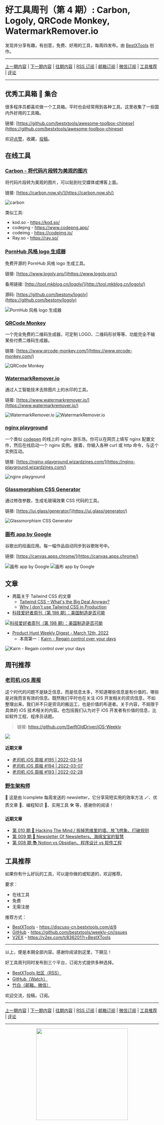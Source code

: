 # 好工具周刊（第 4 期）: Carbon, Logoly, QRCode Monkey, WatermarkRemover.io

发现并分享有趣，有创意，免费、好用的工具，每周四发布。由 [BestXTools](https://www.bestxtools.com/) 创作。

---

[上一期内容](https://github.com/bestxtools/weekly-cn/blob/main/docs/issue-3.md) | [下一期内容](https://github.com/bestxtools/weekly-cn/blob/main/docs/issue-5.md) | [往期内容](https://github.com/bestxtools/weekly-cn) | [RSS 订阅](https://discuss-cn.bestxtools.com/t/weekly) | [邮箱订阅](https://bestxtools.zhubai.love/) | [微信订阅](https://discuss-cn.bestxtools.com/d/5/2) | [工具推荐](https://discuss-cn.bestxtools.com/d/8) | [评论](https://discuss-cn.bestxtools.com/d/12)

---

## 优秀工具箱 🧰 集合

很多程序员都喜欢做一个工具箱。平时也会经常用到各种工具。这里收集了一些国内外好用的工具箱。

链接: [https://github.com/bestxtools/awesome-toolbox-chinese](https://github.com/bestxtools/awesome-toolbox-chinese)

欢迎[点赞](https://github.com/bestxtools/awesome-toolbox-chinese)，收藏，[投稿](https://github.com/bestxtools/awesome-toolbox-chinese/issues)。

## 在线工具

### [Carbon - 将代码片段转为美观的图片](https://carbon.now.sh/)

将代码片段转为美观的图片，可以贴到社交媒体或博客上面。

链接: [https://carbon.now.sh/](https://carbon.now.sh/)

![carbon](https://cdn.jsdelivr.net/gh/bestxtools/weekly-cn@main/images/2022-02-22-11-18-06.png)

类似工具:

- kod.[]()so - <https://kod.so/>
- codepng - <https://www.codepng.app/>
- codeimg - <https://codeimg.io/>
- Ray.[]()so - <https://ray.so/>

### [PornHub 风格 logo 生成器](https://www.logoly.pro/)

免费开源的 PornHub 风格 logo 生成工具。

链接: [https://www.logoly.pro/](https://www.logoly.pro/)

备用链接: [http://tool.mkblog.cn/logoly/](http://tool.mkblog.cn/logoly/)

源码: [https://github.com/bestony/logoly](https://github.com/bestony/logoly)

![PornHub 风格 logo 生成器](https://cdn.jsdelivr.net/gh/bestxtools/weekly-cn@main/images/2022-03-16-11-35-05.png)

### [QRCode Monkey](https://www.qrcode-monkey.com/)

一个完全免费的二维码生成器，可定制 LOGO、二维码形状等等、功能完全不输某些付费二维码生成器。

链接: [https://www.qrcode-monkey.com/](https://www.qrcode-monkey.com/)

![QRCode Monkey](https://cdn.jsdelivr.net/gh/bestxtools/weekly-cn@main/images/2022-03-16-10-58-15.png)

### [WatermarkRemover.io](https://www.watermarkremover.io/)

通过人工智能技术去除图片上的水印的工具。

链接: [https://www.watermarkremover.io/](https://www.watermarkremover.io/)

![WatermarkRemover.io](https://cdn.jsdelivr.net/gh/bestxtools/weekly-cn@main/images/2022-03-16-12-02-22.png)
![WatermarkRemover.io](https://cdn.jsdelivr.net/gh/bestxtools/weekly-cn@main/images/2022-03-16-12-01-18.png)

### [nginx playground](https://nginx-playground.wizardzines.com/)

一个类似 [codepen](https://codepen.io/) 的线上的 nginx 游乐场。你可以在网页上填写 nginx 配置文件，然后在线启动一个 nginx 实例。接着，你输入各种 curl 或 http 命令，与这个实例互动。

链接: [https://nginx-playground.wizardzines.com/](https://nginx-playground.wizardzines.com/)

![nginx playground](https://cdn.jsdelivr.net/gh/bestxtools/weekly-cn@main/images/2022-02-21-10-53-44.png)

### [Glassmorphism CSS Generator](https://ui.glass/generator/)

通过修改参数，生成毛玻璃效果 CSS 代码的工具。

链接: [https://ui.glass/generator/](https://ui.glass/generator/)

![Glassmorphism CSS Generator](https://cdn.jsdelivr.net/gh/bestxtools/weekly-cn@main/images/2022-03-16-11-47-21.png)

### [画布 app by Google](https://canvas.apps.chrome/)

谷歌出的绘画应用。每一幅作品自动同步到谷歌账号中。

链接: [https://canvas.apps.chrome/](https://canvas.apps.chrome/)

![画布 app by Google](https://cdn.jsdelivr.net/gh/bestxtools/weekly-cn@main/images/2022-03-01-17-51-24.png)
![画布 app by Google](https://cdn.jsdelivr.net/gh/bestxtools/weekly-cn@main/images/2022-03-01-17-53-06.png)

## 文章

- 两篇关于 Tailwind CSS 的文章
  - [Tailwind CSS – What's the Big Deal Anyway?](https://blog.shimin.io/whats-the-big-deal-with-tailwind-css-anway/)
  - [Why I don't use Tailwind CSS in Production](https://blog.shimin.io/why-i-dont-use-tailwind-in-production/)
- [科技爱好者周刊（第 198 期）：美国制造是否可能](https://www.ruanyifeng.com/blog/2022/03/weekly-issue-198.html)

[![科技爱好者周刊（第 198 期）：美国制造是否可能](https://cdn.jsdelivr.net/gh/bestxtools/weekly-cn@main/images/2022-03-16-16-20-01.png)](https://www.ruanyifeng.com/blog/2022/03/weekly-issue-198.html)

- [Product Hunt Weekly Digest - March 12th, 2022](https://www.producthunt.com/newsletter/10158-new-xaas)
  - 本周第一：[Kairn - Regain control over your days](https://www.producthunt.com/posts/kairn-2)

![Kairn - Regain control over your days](https://assets.website-files.com/621e2f8a07e5ac72dc2748f4/621e4f0ac6ef04f35fb1cbfc_Illu-header%403x.png)

## 周刊推荐

### [老司机 iOS 周报](https://github.com/SwiftOldDriver/iOS-Weekly)

这个时代的问题不是缺乏信息，而是信息太多，不知道哪些信息是有价值的，哪些是对我而言有效的信息。既然我们平时也在关注 iOS 开发相关的资讯信息，不如整理出来。我们并不只是资讯的搬运工，也是价值的布道者。关于内容，不局限于具体的 iOS 技术相关的内容。也包括我们认为对于 iOS 开发者有价值的信息，比如软件工程、程序员话题。

> 链接: <https://github.com/SwiftOldDriver/iOS-Weekly>

[![](https://raw.githubusercontent.com/SwiftOldDriver/iOS-Weekly/master/assets/ios-weekly.png)](https://github.com/SwiftOldDriver/iOS-Weekly)

#### 近期文章

- [老司机 iOS 周报 #195 | 2022-03-14](https://github.com/SwiftOldDriver/iOS-Weekly/releases/tag/%23195)
- [老司机 iOS 周报 #194 | 2022-03-07](https://github.com/SwiftOldDriver/iOS-Weekly/releases/tag/%23194)
- [老司机 iOS 周报 #193 | 2022-02-28](https://github.com/SwiftOldDriver/iOS-Weekly/releases/tag/%23193)

### [野生架构师](https://www.getrevue.co/profile/lcomplete)

💌 这是由 lcomplete 每周发送的 newsletter，它分享简短实用的效率方法 🪄、优质文章 📑、编程知识 🎹、实用工具 🛠️ 等，感谢你的阅读！

#### 近期文章

- [第 010 期 🚀 Hacking The Mind / 拆掉思维里的墙、放飞想象、打破规则](https://www.getrevue.co/profile/lcomplete/issues/hacking-the-mind-1070826)
- [第 009 期 🌈 Newsletter Of Newsletters、海绵宝宝的智慧](https://www.getrevue.co/profile/lcomplete/issues/newsletter-of-newsletters-1059640)
- [第 008 期 📚 Notion vs Obsidian、程序设计 vs 软件工程](https://www.getrevue.co/profile/lcomplete/issues/notion-vs-obsidian-vs-1044672)

## 工具推荐

如果你有什么好玩的工具，可以是你做的或知道的，欢迎推荐。

要求：

- 在线工具
- 免费
- 无需注册

推荐方式：

- [BestXTools](https://discuss-cn.bestxtools.com/d/8) - <https://discuss-cn.bestxtools.com/d/8>
- [GitHub](https://github.com/bestxtools/weekly-cn/issues) - <https://github.com/bestxtools/weekly-cn/issues>
- [V2EX](https://v2ex.com/t/836201?r=BestXTools) - <https://v2ex.com/t/836201?r=BestXTools>

---

以上，便是本期全部内容。感谢你阅读到这里，下期见！

好工具周刊同时发布到三个平台，订阅方式提供多种选择。

- [BestXTools 社区（RSS）](https://discuss-cn.bestxtools.com/t/weekly)
- [GitHub（Watch）](https://github.com/bestxtools/weekly-cn)
- [竹白（邮箱，微信）](https://bestxtools.zhubai.love/)

欢迎交流，投稿，订阅。

---

[上一期内容](https://github.com/bestxtools/weekly-cn/blob/main/docs/issue-3.md) | [下一期内容](https://github.com/bestxtools/weekly-cn/blob/main/docs/issue-5.md) | [往期内容](https://github.com/bestxtools/weekly-cn) | [RSS 订阅](https://discuss-cn.bestxtools.com/t/weekly) | [邮箱订阅](https://bestxtools.zhubai.love/) | [微信订阅](https://discuss-cn.bestxtools.com/d/5/2) | [工具推荐](https://discuss-cn.bestxtools.com/d/8) | [评论](https://discuss-cn.bestxtools.com/d/12)

---

<div style="display: flex;justify-content: center;"><img width="300" src="https://cdn.jsdelivr.net/gh/bestxtools/weekly-cn@main/images/2022-03-02-16-19-29.png"></div>
